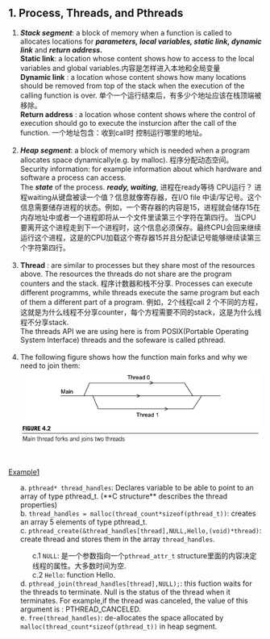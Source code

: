 ## 1. Process, Threads, and Pthreads
1. ***Stack segment***: a block of memory when a function is called to allocates locations for  ***parameters, local variables, static link, dynamic link*** and ***return address.*** <br>
**Static link**: a location whose content shows how to access to the local variables and global variables.内容是怎样进入本地和全局变量<br>
**Dynamic link** : a location whose content shows how many locations should be removed from top of the stack when the execution of the calling function is over. 单个一个运行结束后，有多少个地址应该在栈顶端被移除。<br>
**Return address** : a location whose content shows where the control of execution should go to execute the insturcion after the call of the function. 一个地址包含：收到call时 控制运行哪里的地址。<br><br>
2. ***Heap segment***: a block of memory which is needed when a program allocates space dynamically(e.g. by malloc). 程序分配动态空间。<br>
Security information: for example information about which hardware and software a process can access.<br>
The ***state*** of the process. ***ready, waiting***, 进程在ready等待 CPU运行？ 进程waiting从键盘被读一个值？信息就像寄存器，在I/O file 中读/写记号。这个信息需要储存进程的状态。例如，一个寄存器的内容是15，进程就会储存15在内存地址中或者一个进程即将从一个文件里读第三个字符在第四行。 当CPU要离开这个进程走到下一个进程时，这个信息必须保存。最终CPU会回来继续运行这个进程，这是的CPU加载这个寄存器15并且分配读记号能够继续读第三个字符第四行。<br><br>
3. **Thread** : are similar to processes but they share most of the resources above. The resources the threads do not share are the program counters and the stack. 程序计数器和栈不分享. Processes can execute different programms, while threads execute the same program but each of them a different part of a program. 例如，2个线程call 2 个不同的方程，这就是为什么线程不分享counter，每个方程需要不同的stack，这是为什么线程不分享stack.<br>
The threads API we are using here is from POSIX(Portable Operating System Interface) threads and the sofeware is called pthread.<br><br>
4. The following figure shows how the function main forks and why we need to join them:<br>
![fok image](https://github.com/Mira-Qiu/Shared-memory-architecture/blob/master/1.1.png?raw=true)<br>
<br>

[Example1](https://github.com/Mira-Qiu/Shared-memory-architecture/blob/master/a1.c)<br>
<ul>a. <code>pthread* thread_handles</code>: Declares variable to be able to point to an array of type pthread_t. (**C structure** describes the thread properties)<br>
b. <code>thread_handles = malloc(thread_count*sizeof(pthread_t))</code>: creates an array 5 elements of type pthread_t.<br>
c. <code>pthread_create(&thread_handles[thread],NULL,Hello,(void)*thread)</code>: create thread and stores them in the array <code>thread_handles</code>.
  <ul>c.1 <code>NULL</code>: 是一个参数指向一个<code>pthread_attr_t</code> structure里面的内容决定线程的属性。大多数时间为空.<br>
    c.2 <code>Hello</code>: function Hello.<br></ul>
d. <code>pthread_join(thread_handles[thread],NULL);</code>: this fuction waits for the threads to terminate. Null is the status of the thread when it terminates. For example,if the thread was canceled, the value of this argument is : PTHREAD_CANCELED.<br>
  e. <code>free(thread_handles)</code>: de-allocates the space allocated by <code>malloc(thread_count*sizeof(pthread_t))</code> in heap segment.<br>
</ul>


    
    
